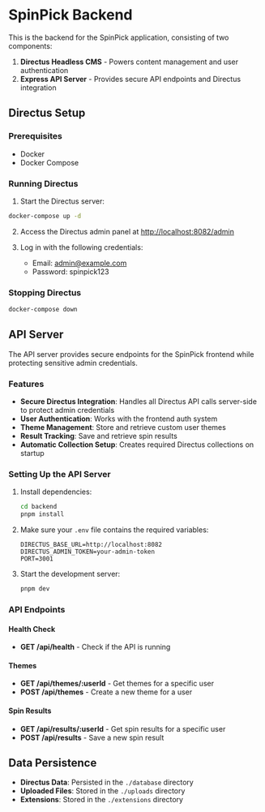 # SpinPick Backend

This is the backend for the SpinPick application, consisting of two components:

1. **Directus Headless CMS** - Powers content management and user authentication
2. **Express API Server** - Provides secure API endpoints and Directus integration

## Directus Setup

### Prerequisites

- Docker
- Docker Compose

### Running Directus

1. Start the Directus server:

```bash
docker-compose up -d
```

2. Access the Directus admin panel at [http://localhost:8082/admin](http://localhost:8082/admin)

3. Log in with the following credentials:
   - Email: admin@example.com
   - Password: spinpick123

### Stopping Directus

```bash
docker-compose down
```

## API Server

The API server provides secure endpoints for the SpinPick frontend while protecting sensitive admin credentials.

### Features

- **Secure Directus Integration**: Handles all Directus API calls server-side to protect admin credentials
- **User Authentication**: Works with the frontend auth system
- **Theme Management**: Store and retrieve custom user themes
- **Result Tracking**: Save and retrieve spin results
- **Automatic Collection Setup**: Creates required Directus collections on startup

### Setting Up the API Server

1. Install dependencies:
   ```bash
   cd backend
   pnpm install
   ```

2. Make sure your `.env` file contains the required variables:
   ```
   DIRECTUS_BASE_URL=http://localhost:8082
   DIRECTUS_ADMIN_TOKEN=your-admin-token
   PORT=3001
   ```

3. Start the development server:
   ```bash
   pnpm dev
   ```

### API Endpoints

#### Health Check
- **GET /api/health** - Check if the API is running

#### Themes
- **GET /api/themes/:userId** - Get themes for a specific user
- **POST /api/themes** - Create a new theme for a user

#### Spin Results
- **GET /api/results/:userId** - Get spin results for a specific user
- **POST /api/results** - Save a new spin result

## Data Persistence

- **Directus Data**: Persisted in the `./database` directory
- **Uploaded Files**: Stored in the `./uploads` directory
- **Extensions**: Stored in the `./extensions` directory
